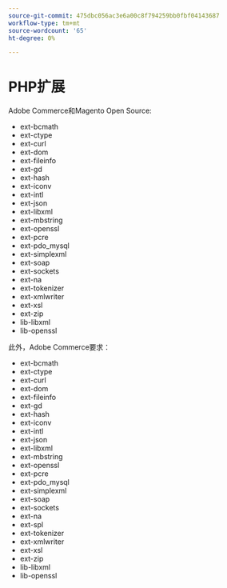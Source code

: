 ```yaml
---
source-git-commit: 475dbc056ac3e6a00c8f794259bb0fbf04143687
workflow-type: tm+mt
source-wordcount: '65'
ht-degree: 0%

---
```

# PHP扩展

Adobe Commerce和Magento Open Source:

- ext-bcmath
- ext-ctype
- ext-curl
- ext-dom
- ext-fileinfo
- ext-gd
- ext-hash
- ext-iconv
- ext-intl
- ext-json
- ext-libxml
- ext-mbstring
- ext-openssl
- ext-pcre
- ext-pdo_mysql
- ext-simplexml
- ext-soap
- ext-sockets
- ext-na
- ext-tokenizer
- ext-xmlwriter
- ext-xsl
- ext-zip
- lib-libxml
- lib-openssl

此外，Adobe Commerce要求：

- ext-bcmath
- ext-ctype
- ext-curl
- ext-dom
- ext-fileinfo
- ext-gd
- ext-hash
- ext-iconv
- ext-intl
- ext-json
- ext-libxml
- ext-mbstring
- ext-openssl
- ext-pcre
- ext-pdo_mysql
- ext-simplexml
- ext-soap
- ext-sockets
- ext-na
- ext-spl
- ext-tokenizer
- ext-xmlwriter
- ext-xsl
- ext-zip
- lib-libxml
- lib-openssl
